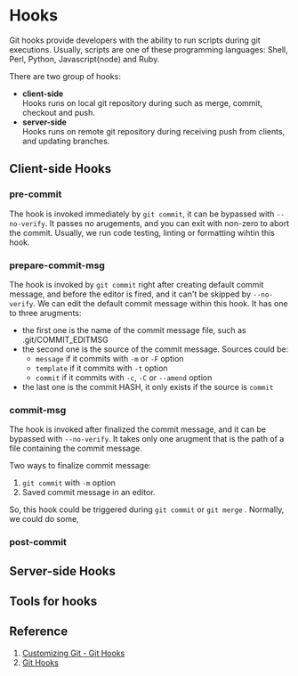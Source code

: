# Hooks

Git hooks provide developers with the ability to run scripts during git executions. Usually, scripts are one of these programming languages: Shell, Perl, Python, Javascript(node) and Ruby.

There are two group of hooks: 
- **client-side**<br/>
    Hooks runs on local git repository during such as merge, commit, checkout and push.
- **server-side**<br/>
    Hooks runs on remote git repository during receiving push from clients, and updating branches.


## Client-side Hooks
### pre-commit
The hook is invoked immediately by `git commit`, it can be bypassed with `--no-verify`. It passes no arugements, and you can exit with non-zero to abort the commit. Usually, we run code testing, linting or formatting wihtin this hook.

### prepare-commit-msg
The hook is invoked by `git commit` right after creating default commit message, and before the editor is fired, and it can't be skipped by `--no-verify`. We can edit the default commit message within this hook. 
It has one to three arugments:
 - the first one is the name of the commit message file, such as .git/COMMIT_EDITMSG
 - the second one is the source of the commit message. Sources could be:
    - `message`  if it commits with `-m` or `-F` option
    - `template`  if it commits with `-t` option
    - `commit`  if it commits with `-c`, `-C` or `--amend` option
 - the last one is the commit HASH, it only exists if the source is `commit`

### commit-msg
The hook is invoked after finalized the commit message, and it can be bypassed with `--no-verify`. It takes only one arugment that is the path of a file containing the commit message.

Two ways to finalize commit message:
1. `git commit` with `-m` option
2. Saved commit message in an editor.

So, this hook could be triggered during `git commit` or `git merge` .
Normally, we could do some, 

### post-commit

## Server-side Hooks
## Tools for hooks
## Reference
1. [Customizing Git - Git Hooks](https://git-scm.com/book/en/v2/Customizing-Git-Git-Hooks)
1. [Git Hooks](https://git-scm.com/docs/githooks)




